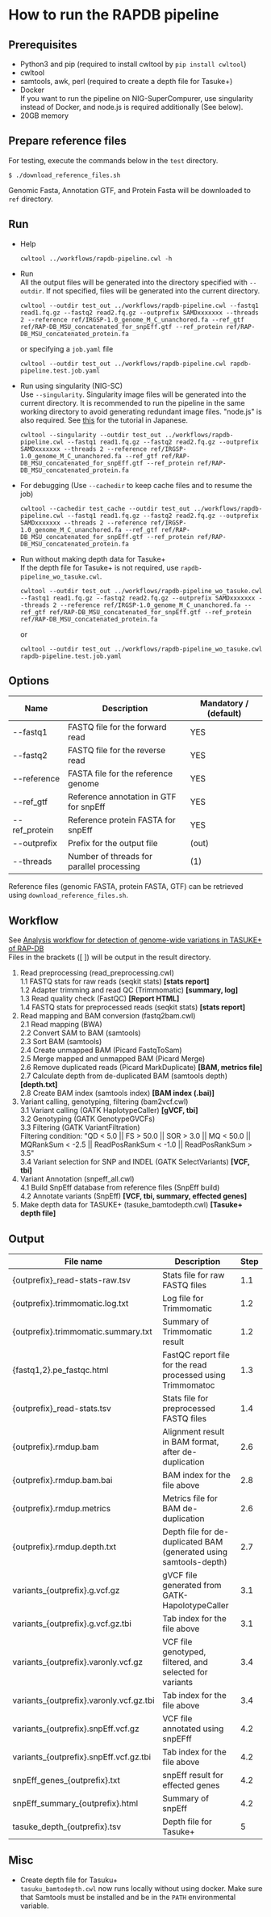 # How to run the RAPDB pipeline 

## Prerequisites
- Python3 and pip (required to install cwltool by `pip install cwltool`)
- cwltool
- samtools, awk, perl (required to create a depth file for Tasuke+)
- Docker  
    If you want to run the pipeline on NIG-SuperCompurer, use singularity instead of Docker, and node.js is required additionally (See below).
- 20GB memory

## Prepare reference files
For testing, execute the commands below in the `test` directory.
```
$ ./download_reference_files.sh
```
Genomic Fasta, Annotation GTF, and Protein Fasta will be downloaded to `ref` directory.

## Run
- Help  
  ```
  cwltool ../workflows/rapdb-pipeline.cwl -h
  ```
- Run  
  All the output files will be generated into the directory specified with `--outdir`. If not specified, files will be generated into the current directory. 
  ```
  cwltool --outdir test_out ../workflows/rapdb-pipeline.cwl --fastq1 read1.fq.gz --fastq2 read2.fq.gz --outprefix SAMDxxxxxxx --threads 2 --reference ref/IRGSP-1.0_genome_M_C_unanchored.fa --ref_gtf ref/RAP-DB_MSU_concatenated_for_snpEff.gtf --ref_protein ref/RAP-DB_MSU_concatenated_protein.fa
  ```
  or specifying a `job.yaml` file
  ```
  cwltool --outdir test_out ../workflows/rapdb-pipeline.cwl rapdb-pipeline.test.job.yaml 
  ```
- Run using singularity (NIG-SC)  
  Use `--singularity`. Singularity image files will be generated into the current directory. It is recommended to run the pipeline in the same working directory to avoid generating redundant image files. "node.js" is also required. See [this](https://qiita.com/nigyta/items/e62e8a307918f42baed2) for the tutorial in Japanese. 
  ```
  cwltool --singularity --outdir test_out ../workflows/rapdb-pipeline.cwl --fastq1 read1.fq.gz --fastq2 read2.fq.gz --outprefix SAMDxxxxxxx --threads 2 --reference ref/IRGSP-1.0_genome_M_C_unanchored.fa --ref_gtf ref/RAP-DB_MSU_concatenated_for_snpEff.gtf --ref_protein ref/RAP-DB_MSU_concatenated_protein.fa
- For debugging (Use `--cachedir` to keep cache files and to resume the job)
  ```
  cwltool --cachedir test_cache --outdir test_out ../workflows/rapdb-pipeline.cwl --fastq1 read1.fq.gz --fastq2 read2.fq.gz --outprefix SAMDxxxxxxx --threads 2 --reference ref/IRGSP-1.0_genome_M_C_unanchored.fa --ref_gtf ref/RAP-DB_MSU_concatenated_for_snpEff.gtf --ref_protein ref/RAP-DB_MSU_concatenated_protein.fa 
  ```
- Run without making depth data for Tasuke+   
  If the depth file for Tasuke+ is not required, use `rapdb-pipeline_wo_tasuke.cwl`.
  ```
  cwltool --outdir test_out ../workflows/rapdb-pipeline_wo_tasuke.cwl --fastq1 read1.fq.gz --fastq2 read2.fq.gz --outprefix SAMDxxxxxxx --threads 2 --reference ref/IRGSP-1.0_genome_M_C_unanchored.fa --ref_gtf ref/RAP-DB_MSU_concatenated_for_snpEff.gtf --ref_protein ref/RAP-DB_MSU_concatenated_protein.fa
  ```
  or
  ```
  cwltool --outdir test_out ../workflows/rapdb-pipeline_wo_tasuke.cwl rapdb-pipeline.test.job.yaml 
  ```


## Options
|  Name  |  Description  | Mandatory / (default) |
| ---- | ---- | ---- |
|  --fastq1  |  FASTQ file for the forward read  | YES |
|  --fastq2  |  FASTQ file for the reverse read  | YES |
|  --reference  |  FASTA file for the reference genome  | YES |
|  --ref_gtf  |  Reference annotation in GTF for snpEff  | YES |
|  --ref_protein  |  Reference protein FASTA for snpEff  | YES |
|  --outprefix  |  Prefix for the output file  | (out) |
|  --threads  |  Number of threads for parallel processing | (1) |

Reference files (genomic FASTA, protein FASTA, GTF) can be retrieved using `download_reference_files.sh`.

## Workflow
See [Analysis workflow for detection of genome-wide variations in TASUKE+ of RAP-DB](https://rapdb.dna.affrc.go.jp/genome-wide_variations/Analysis_workflow_for_detection_of_genome-wide_var.html)  
Files in the brackets ([ ]) will be output in the result directory.


1. Read preprocessing (read_preprocessing.cwl)  
    1.1 FASTQ stats for raw reads (seqkit stats) __[stats report]__  
    1.2 Adapter trimming and read QC (Trimmomatic) __[summary, log]__  
    1.3 Read quality check (FastQC) __[Report HTML]__  
    1.4 FASTQ stats for preprocessed reads (seqkit stats) __[stats report]__  
2. Read mapping and BAM conversion (fastq2bam.cwl)  
    2.1 Read mapping (BWA)  
    2.2 Convert SAM to BAM (samtools)  
    2.3 Sort BAM (samtools)  
    2.4 Create unmapped BAM (Picard FastqToSam)  
    2.5 Merge mapped and unmapped BAM (Picard Merge)  
    2.6 Remove duplicated reads (Picard MarkDuplicate) __[BAM, metrics file]__  
    2.7 Calculate depth from de-duplicated BAM (samtools depth) __[depth.txt]__  
    2.8 Create BAM index (samtools index) __[BAM index (.bai)]__  
3. Variant calling, genotyping, filtering (bam2vcf.cwl)  
    3.1 Variant calling (GATK HaplotypeCaller) __[gVCF, tbi]__  
    3.2 Genotyping (GATK GenotypeGVCFs)  
    3.3 Filtering (GATK VariantFiltration)   
        Filtering condition: "QD < 5.0 || FS > 50.0 || SOR > 3.0 || MQ < 50.0 || MQRankSum < -2.5 || ReadPosRankSum < -1.0 || ReadPosRankSum > 3.5"  
    3.4 Variant selection for SNP and INDEL (GATK SelectVariants) __[VCF, tbi]__  
4. Variant Annotation (snpeff_all.cwl)  
    4.1 Build SnpEff database from reference files (SnpEff build)  
    4.2 Annotate variants (SnpEff) __[VCF, tbi, summary, effected genes]__  
5. Make depth data for TASUKE+ (tasuke_bamtodepth.cwl) __[Tasuke+ depth file]__   
   

## Output
|  File name  |  Description  | Step |
| ---- | ---- | --- |
| {outprefix}_read-stats-raw.tsv | Stats file for raw FASTQ files | 1.1 |
| {outprefix}.trimmomatic.log.txt | Log file for Trimmomatic | 1.2 |
| {outprefix}.trimmomatic.summary.txt | Summary of Trimmomatic result | 1.2 |
| {fastq1,2}.pe_fastqc.html | FastQC report file for the read processed using Trimmomatoc | 1.3 |
| {outprefix}_read-stats.tsv | Stats file for preprocessed FASTQ files | 1.4 |
| {outprefix}.rmdup.bam | Alignment result in BAM format, after de-duplication | 2.6 |
| {outprefix}.rmdup.bam.bai | BAM index for the file above | 2.8 |
| {outprefix}.rmdup.metrics | Metrics file for BAM de-duplication | 2.6 |
| {outprefix}.rmdup.depth.txt | Depth file for de-duplicated BAM (generated using samtools-depth) | 2.7 |
| variants_{outprefix}.g.vcf.gz | gVCF file generated from GATK-HapolotypeCaller | 3.1 |
| variants_{outprefix}.g.vcf.gz.tbi | Tab index for the file above | 3.1 |
| variants_{outprefix}.varonly.vcf.gz | VCF file genotyped, filtered, and selected for variants | 3.4 |
| variants_{outprefix}.varonly.vcf.gz.tbi | Tab index for the file above | 3.4 |
| variants_{outprefix}.snpEff.vcf.gz | VCF file annotated using snpEFff | 4.2 |
| variants_{outprefix}.snpEff.vcf.gz.tbi | Tab index for the file above | 4.2 |
| snpEff_genes_{outprefix}.txt | snpEff result for effected genes| 4.2 |
| snpEff_summary_{outprefix}.html | Summary of snpEff | 4.2 |
| tasuke_depth_{outprefix}.tsv | Depth file for Tasuke+ | 5 |

## Misc
- Create depth file for Tasuku+  
  `tasuku_bamtodepth.cwl` now runs locally without using docker. Make sure that Samtools must be installed and be in the `PATH` environmental variable.  
